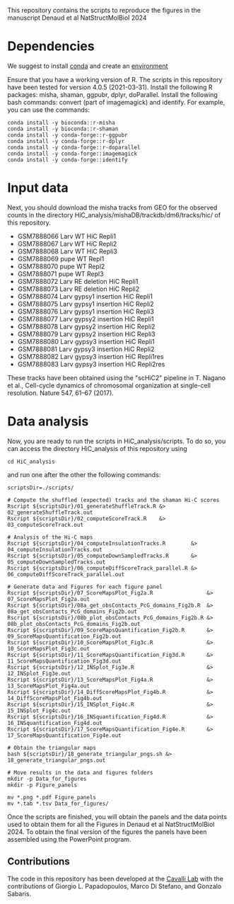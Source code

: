 This repository contains the scripts to reproduce the figures in the manuscript Denaud et al NatStructMolBiol 2024

# Dependencies #
We suggest to install [conda](https://conda.io/projects/conda/en/latest/user-guide/getting-started.html) and create an [environment](https://conda.io/projects/conda/en/latest/user-guide/tasks/manage-environments.html)

Ensure that you have a working version of R. The scripts in this repository have been tested for version 4.0.5 (2021-03-31).
Install the following R packages: misha, shaman, ggpubr, dplyr, doParallel.
Install the following bash commands: convert (part of imagemagick) and identify.
For example, you can use the commands:
```
conda install -y bioconda::r-misha
conda install -y bioconda::r-shaman
conda install -y conda-forge::r-ggpubr
conda install -y conda-forge::r-dplyr
conda install -y conda-forge::r-doparallel
conda install -y conda-forge::imagemagick
conda install -y conda-forge::identify
```

# Input data #
Next, you should download the misha tracks from GEO for the observed counts in the directory HiC_analysis/mishaDB/trackdb/dm6/tracks/hic/ of this repository.
- GSM7888066	Larv WT HiC Repli1
- GSM7888067	Larv WT HiC Repli2
- GSM7888068	Larv WT HiC Repli3
- GSM7888069	pupe WT Repl1
- GSM7888070	pupe WT Repl2
- GSM7888071	pupe WT Repl3
- GSM7888072	Larv RE deletion HiC Repli1
- GSM7888073	Larv RE deletion HiC Repli2
- GSM7888074	Larv gypsy1 insertion HiC Repli1
- GSM7888075	Larv gypsy1 insertion HiC Repli2
- GSM7888076	Larv gypsy1 insertion HiC Repli3
- GSM7888077	Larv gypsy2 insertion HiC Repli1
- GSM7888078	Larv gypsy2 insertion HiC Repli2
- GSM7888079	Larv gypsy2 insertion HiC Repli3
- GSM7888080	Larv gypsy3 insertion HiC Repli1
- GSM7888081	Larv gypsy3 insertion HiC Repli2
- GSM7888082	Larv gypsy3 insertion HiC Repli1res
- GSM7888083	Larv gypsy3 insertion HiC Repli2res

These tracks have been obtained using the "scHiC2" pipeline in T. Nagano et al., Cell-cycle dynamics of chromosomal organization at single-cell resolution. Nature 547, 61–67 (2017).

# Data analysis #
Now, you are ready to run the scripts in HiC_analysis/scripts. To do so, you can access the directory HiC_analysis of this repository using
```
cd HiC_analysis
```
and run one after the other the following commands:
```
scriptsDir=./scripts/

# Compute the shuffled (expected) tracks and the shaman Hi-C scores
Rscript ${scriptsDir}/01_generateShuffleTrack.R &> 02_generateShuffleTrack.out
Rscript ${scriptsDir}/02_computeScoreTrack.R    &> 03_computeScoreTrack.out

# Analysis of the Hi-C maps
Rscript ${scriptsDir}/04_computeInsulationTracks.R        &> 04_computeInsulationTracks.out
Rscript ${scriptsDir}/05_computeDownSampledTracks.R       &> 05_computeDownSampledTracks.out
Rscript ${scriptsDir}/06_computeDiffScoreTrack_parallel.R &> 06_computeDiffScoreTrack_parallel.out

# Generate data and Figures for each figure panel
Rscript ${scriptsDir}/07_ScoreMapsPlot_Fig2a.R                 &> 07_ScoreMapsPlot_Fig2a.out                   
Rscript ${scriptsDir}/08a_get_obsContacts_PcG_domains_Fig2b.R  &> 08a_get_obsContacts_PcG_domains_Fig2b.out   
Rscript ${scriptsDir}/08b_plot_obsContacts_PcG_domains_Fig2b.R &> 08b_plot_obsContacts_PcG_domains_Fig2b.out  
Rscript ${scriptsDir}/09_ScoreMapsQuantification_Fig2b.R       &> 09_ScoreMapsQuantification_Fig2b.out         
Rscript ${scriptsDir}/10_ScoreMapsPlot_Fig3c.R                 &> 10_ScoreMapsPlot_Fig3c.out
Rscript ${scriptsDir}/11_ScoreMapsQuantification_Fig3d.R       &> 11_ScoreMapsQuantification_Fig3d.out
Rscript ${scriptsDir}/12_INSplot_Fig3e.R                       &> 12_INSplot_Fig3e.out
Rscript ${scriptsDir}/13_ScoreMapsPlot_Fig4a.R                 &> 13_ScoreMapsPlot_Fig4a.out
Rscript ${scriptsDir}/14_DiffScoreMapsPlot_Fig4b.R             &> 14_DiffScoreMapsPlot_Fig4b.out
Rscript ${scriptsDir}/15_INSplot_Fig4c.R                       &> 15_INSplot_Fig4c.out
Rscript ${scriptsDir}/16_INSquantification_Fig4d.R             &> 16_INSquantification_Fig4d.out
Rscript ${scriptsDir}/17_ScoreMapsQuantification_Fig4e.R       &> 17_ScoreMapsQuantification_Fig4e.out

# Obtain the triangular maps
bash ${scriptsDir}/18_generate_triangular_pngs.sh &> 18_generate_triangular_pngs.out

# Move results in the data and figures folders
mkdir -p Data_for_figures
mkdir -p Figure_panels

mv *.png *.pdf Figure_panels
mv *.tab *.tsv Data_for_figures/
```

Once the scripts are finished, you will obtain the panels and the data points used to obtain them for all the Figures in Denaud et al NatStructMolBiol 2024.
To obtain the final version of the figures the panels have been assembled using the PowerPoint program.

## Contributions ##
The code in this repository has been developed at the [Cavalli Lab](https://www.igh.cnrs.fr/en/research/departments/genome-dynamics/chromatin-and-cell-biology) with the contributions of Giorgio L. Papadopoulos, Marco Di Stefano, and Gonzalo Sabaris.
